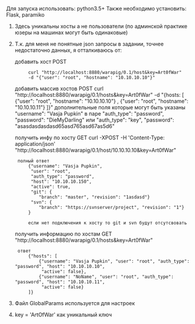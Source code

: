 Для запуска использовать: python3.5+
Также необходимо установить: Flask, paramiko

1. Здесь уникальны хосты а не пользователи (по админской практике юзеры на машинах могут быть одинаковые)
2. Т.к. для меня не понятные json запросы в задании, точнее недостаточно данных, я отталкиваюсь от:
	
	добавить хост
		POST 

			curl "http://localhost:8880/warapig/0.1/host&key=Art0fWar" 
			-d "{"user": "root", "hostname": "10.10.10.10"}"
	добавить массив хостов 
		POST 
			curl "http://localhost:8880/warapig/0.1/hosts&key=Art0fWar" 
			-d "{hosts: [
				{"user": "root", "hostname": "10.10.10.10"}
				, {"user": "root", "hostname": "10.10.10.11"}
				]}"
		дополнительные поля которые могут быть указаны
			"username": "Vasja Pupkin"
		в паре
			"auth_type": "password", "password": "DieMyDarling" 
		или
			"auth_type": "key", "password": "asasdasdasdasd65asd765asd67as5d6"
	
	получить инфу по хосту
		GET curl -XPOST -H 'Content-Type: application/json' "http://localhost:8880/warapig/0.1/host/10.10.10.10&key=Art0fWar"

		полный ответ
			{"username": "Vasja Pupkin", 
			 "user": "root", 
			 "auth_type": "password", 
			 "host": "10.10.10.150", 
			 "active": true, 
			 "git": {
				"branch": "master", "revision": "1asdasd"}
			 "svn": {
				"branch": "https://svnserver/project", "revision": "1"}
			}

			если нет подключения к хосту то git и svn будут отсутсвовать
	получить информацию по хостам
		GET  "http://localhost:8880/warapig/0.1/hosts&key=Art0fWar"
		
		ответ
			{"hosts": [
				{"username": "Vasja Pupkin", "user": "root", "auth_type": "password", "host": "10.10.10.10", 
			 	 "active": false},  
				{"username": "NoName", "user": "root", "auth_type": "password", "host": "10.10.10.11", 
			 	 "active": false}
			]}

3. Файл GlobalParams используется для настроек
4. key = 'ArtOfWar' как уникальный ключ
			
